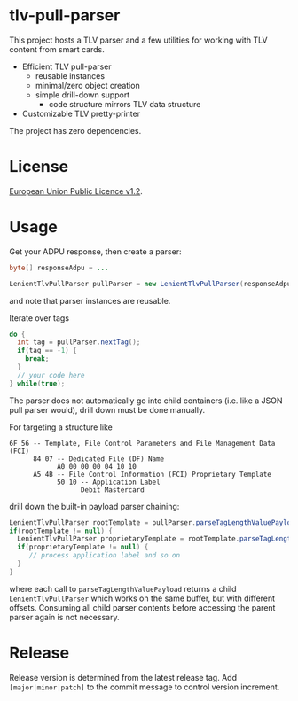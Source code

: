 # tlv-pull-parser
This project hosts a TLV parser and a few utilities for working with TLV content from smart cards. 

 * Efficient TLV pull-parser
   * reusable instances
   * minimal/zero object creation
   * simple drill-down support 
     * code structure mirrors TLV data structure
 * Customizable TLV pretty-printer
 
The project has zero dependencies.

# License
[European Union Public Licence v1.2](https://eupl.eu/).

# Usage
Get your ADPU response, then create a parser:

```java
byte[] responseAdpu = ...

LenientTlvPullParser pullParser = new LenientTlvPullParser(responseAdpu, 0, responseAdpu.length - 2);
```

and note that parser instances are reusable. 

Iterate over tags

```java
do {
  int tag = pullParser.nextTag();
  if(tag == -1) {
    break;
  }
  // your code here
} while(true);
```

The parser does not automatically go into child containers (i.e. like a JSON pull parser would), drill down must be done manually.  

For targeting a structure like 

```
6F 56 -- Template, File Control Parameters and File Management Data (FCI)
      84 07 -- Dedicated File (DF) Name
            A0 00 00 00 04 10 10
      A5 4B -- File Control Information (FCI) Proprietary Template
            50 10 -- Application Label
                  Debit Mastercard
```

drill down the built-in payload parser chaining:

```java
LenientTlvPullParser rootTemplate = pullParser.parseTagLengthValuePayload(0x6F); // skip to tag + drill down
if(rootTemplate != null) {
  LenientTlvPullParser proprietaryTemplate = rootTemplate.parseTagLengthValuePayload(0xA5); // skip to tag + drill down
  if(proprietaryTemplate != null) {
     // process application label and so on
  }
}
```

where each call to `parseTagLengthValuePayload` returns a child `LenientTlvPullParser` which works on the same buffer, 
but with different offsets. Consuming all child parser contents before accessing the parent parser again is not necessary. 

# Release
Release version is determined from the latest release tag. Add `[major|minor|patch]` to the commit message to control version increment.
